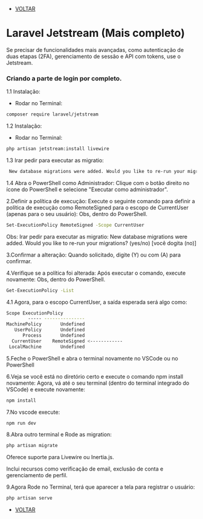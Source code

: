 - [VOLTAR](documentatian.md)
# Laravel Jetstream (Mais completo)
Se precisar de funcionalidades mais avançadas, como autenticação de duas etapas (2FA), gerenciamento de sessão e API com tokens, use o Jetstream.

### Criando a parte de login por completo.

1.1 Instalação:
* Rodar no Terminal:
```sh
composer require laravel/jetstream
```
1.2 Instalação:
* Rodar no Terminal:
```sh
php artisan jetstream:install livewire
```
1.3 Irar pedir para executar as migratio:
```sh
 New database migrations were added. Would you like to re-run your migrations? (yes/no) [você dogita (no)]
```
1.4 Abra o PowerShell como Administrador:
Clique com o botão direito no ícone do PowerShell e selecione "Executar como administrador".

2.Definir a política de execução: Execute o seguinte comando para definir a política de execução como RemoteSigned para o escopo de CurrentUser (apenas para o seu usuário): Obs, dentro do PowerShell.
```sh
Set-ExecutionPolicy RemoteSigned -Scope CurrentUser
```
Obs: Irar pedir para executar as migratio: New database migrations were added. Would you like to re-run your migrations? (yes/no) [você dogita (no)]

3.Confirmar a alteração: Quando solicitado, digite (Y) ou com (A) para confirmar.

4.Verifique se a política foi alterada: Após executar o comando, execute novamente: Obs, dentro do PowerShell.
```sh
Get-ExecutionPolicy -List
```
4.1 Agora, para o escopo CurrentUser, a saída esperada será algo como:
```sh
Scope ExecutionPolicy
        ----- ---------------
MachinePolicy       Undefined
   UserPolicy       Undefined
      Process       Undefined
  CurrentUser    RemoteSigned <------------
 LocalMachine       Undefined
```
5.Feche o PowerShell e abra o terminal novamente no VSCode ou no PowerShell

6.Veja se você está no diretório certo e execute o comando npm install novamente: Agora, vá até o seu terminal (dentro do terminal integrado do VSCode) e execute novamente:
```sh
npm install
```


7.No vscode execute:
```sh
npm run dev
```
8.Abra outro terminal e Rode as migration:
```sh
php artisan migrate
```

Oferece suporte para Livewire ou Inertia.js.

Inclui recursos como verificação de email, exclusão de conta e gerenciamento de perfil.

9.Agora Rode no Terminal, terá que aparecer a tela para registrar o usuário: 
```sh
php artisan serve
```

- [VOLTAR](documentatian.md)